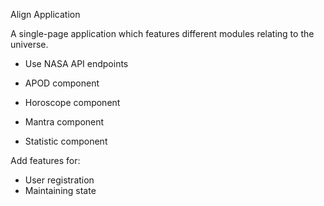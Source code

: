 Align Application

A single-page application which features different modules relating to the universe.

- Use NASA API endpoints

- APOD component
- Horoscope component
- Mantra component
- Statistic component 


Add features for:
- User registration
- Maintaining state
